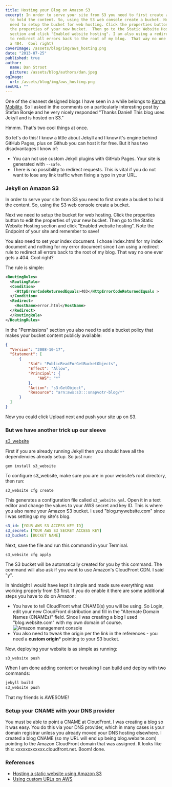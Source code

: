 ```yaml
---
title: Hosting your Blog on Amazon S3
excerpt: In order to serve your site from S3 you need to first create a bucket
  to hold the content. So, using the S3 web console create a bucket. Next we
  need to setup the bucket for web hosting. Click the properties button to edit
  the properties of your new bucket.  Then go to the Static Website Hosting
  section and click "Enabled website hosting". I am also using a redirect rule
  to redirect all errors back to the root of my blog.  That way no one ever gets
  a 404.  Cool right?
coverImage: /assets/blog/img/aws_hosting.png
date: "2013-07-25"
published: true
author:
  name: Dan Stroot
  picture: /assets/blog/authors/dan.jpeg
ogImage:
  url: /assets/blog/img/aws_hosting.png
seoURL: ""
---
```


One of the cleanest designed blogs I have seen in a while belongs to [Karma Mobility](http://blog.yourkarma.com/).  So I asked in the comments on a particularly interesting post by Stefan Borsje and he very nicely responded "Thanks Daniel! This blog uses Jekyll and is hosted on S3."

Hmmm.  That's two cool things at once.


So let's do this! I know a little about Jekyll and I know it's engine behind GitHub Pages, plus on Github you can host it for free. But it has two disadvantages I know of:

* You can not use custom Jekyll plugins with GitHub Pages. Your site is generated with `--safe`.
* There is no possibility to redirect requests. This is vital if you do not want to lose any link traffic when fixing a typo in your URL.

### Jekyll on Amazon S3

In order to serve your site from S3 you need to first create a bucket to hold the content. So, using the S3 web console create a bucket.

Next we need to setup the bucket for web hosting. Click the properties button to edit the properties of your new bucket.  Then go to the Static Website Hosting section and click "Enabled website hosting". Note the Endpoint of your site and remember to save!

You also need to set your index document.  I chose index.html for my index document and nothing for my error document since I am using a redirect rule to redirect all errors back to the root of my blog.  That way no one ever gets a 404.  Cool right?

The rule is simple:

``` xml
<RoutingRules>
  <RoutingRule>
  <Condition>
    <HttpErrorCodeReturnedEquals>403</HttpErrorCodeReturnedEquals >
  </Condition>
  <Redirect>
    <HostName>error.html</HostName>
  </Redirect>
  </RoutingRule>
</RoutingRules>
```

In the "Permissions" section you also need to add a bucket policy that makes your bucket content publicly available:

``` json
{
  "Version": "2008-10-17",
  "Statement": [
      {
          "Sid": "PublicReadForGetBucketObjects",
          "Effect": "Allow",
          "Principal": {
              "AWS": "*"
          },
          "Action": "s3:GetObject",
          "Resource": "arn:aws:s3:::snapvotr-blog/*"
      }
  ]
}
```

Now you could click Upload next and push your site up on S3.

### But we have another trick up our sleeve

[s3_website](https://github.com/laurilehmijoki/s3_website)

First if you are already running Jekyll then you should have all the dependencies already setup.  So just run:

`gem install s3_website`


To configure s3_website, make sure you are in your website’s root directory, then run:

`s3_website cfg create`


This generates a configuration file called `s3_website.yml`. Open it in a text editor and change the values to your AWS secret and key ID.  This is where you also name your Amazon S3 bucket.  I used "blog.mywebsite.com" since I was setting up my site's blog.

``` yaml
s3_id: [YOUR AWS S3 ACCESS KEY ID]
s3_secret: [YOUR AWS S3 SECRET ACCESS KEY]
s3_bucket: [BUCKET NAME]
```

Next, save the file and run this command in your Terminal.

`s3_website cfg apply`

The S3 bucket will be automatically created for you by this command. The command will also ask if you want to use Amazon's CloudFront CDN.  I said "y".

In hindsight I would have kept it simple and made sure everything was working properly from S3 first.  If you do enable it there are some additional steps you have to do on Amazon:

* You have to tell CloudFront what CNAME(s) you will be using.  So Login, edit your new CloudFront distribution and fill in the "Alternate Domain Names (CNAMEs)" field. Since I was creating a blog I used "blog.website.com" with my own domain of course. ![Amazon management console](/img/CloudFront_Management_Console.png)
* You also need to tweak the origin per the link in the references - you need a **custom origin*** pointing to your S3 bucket.

Now, deploying your website is as simple as running:

`s3_website push`


When I am done adding content or tweaking I can build and deploy with two commands:

``` sh
jekyll build
s3_website push
```

That my friends is AWESOME!

### Setup your CNAME with your DNS provider

You must be able to point a CNAME at CloudFront.  I was creating a blog so it was easy.  You do this via your DNS provider, which in many cases is your domain registrar unless you already moved your DNS hosting elsewhere.  I created a blog CNAME (so my URL will end up being blog.website.com) pointing to the Amazon CloudFront domain that was assigned.  It looks like this: xxxxxxxxxxxx.cloudfront.net.  Boom! done.

### References
- [Hosting a static website using Amazon S3](http://docs.aws.amazon.com/AmazonS3/latest/dev/WebsiteHosting.html)
- [Using custom URLs on AWS](http://docs.aws.amazon.com/AmazonCloudFront/latest/DeveloperGuide/CNAMEs.html)
